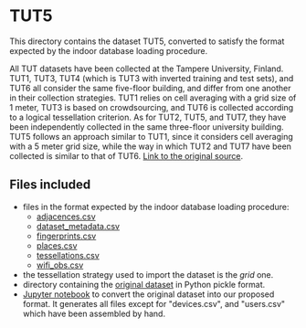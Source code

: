 # TUT5

This directory contains the dataset TUT5, converted to satisfy the format expected by the indoor database loading procedure.

All TUT datasets have been collected at the Tampere University, Finland. TUT1, TUT3, TUT4 (which is TUT3 with inverted training and test sets), and TUT6 all consider the same five-floor building, and differ from one another in their collection strategies. TUT1 relies on cell averaging with a grid size of 1 meter, TUT3 is based on crowdsourcing, and TUT6 is collected according to a logical tessellation criterion. As for TUT2, TUT5, and TUT7, they have been independently collected in the same three-floor university building. TUT5 follows an approach similar to TUT1, since it considers cell averaging with a 5 meter grid size, while the way in which TUT2 and TUT7 have been collected is similar to that of TUT6. [Link to the original source](https://zenodo.org/record/889798#.YnzCMhNBw-R).

## Files included

* files in the format expected by the indoor database loading procedure:
  * [adjacences.csv](https://github.com/dslab-uniud/Database-indoor/blob/main/Datasets/converted_datasets/TUT5/adjacences.csv)
  * [dataset_metadata.csv](https://github.com/dslab-uniud/Database-indoor/blob/main/Datasets/converted_datasets/TUT5/dataset_metadata.csv)
  * [fingerprints.csv](https://github.com/dslab-uniud/Database-indoor/blob/main/Datasets/converted_datasets/TUT5/fingerprints.csv)
  * [places.csv](https://github.com/dslab-uniud/Database-indoor/blob/main/Datasets/converted_datasets/TUT5/places.csv)
  * [tessellations.csv](https://github.com/dslab-uniud/Database-indoor/blob/main/Datasets/converted_datasets/TUT5/tessellations.csv)
  * [wifi_obs.csv](https://github.com/dslab-uniud/Database-indoor/blob/main/Datasets/converted_datasets/TUT5/wifi_obs.csv)
* the tessellation strategy used to import the dataset is the _grid_ one.
* directory containing the [original dataset](https://github.com/dslab-uniud/Database-indoor/blob/main/Datasets/raw_datasets/TUT/TUT5/) in Python pickle format.
* [Jupyter notebook](https://github.com/dslab-uniud/Database-indoor/blob/main/Datasets/tut_convert.ipynb) to convert the original dataset into our proposed format. It generates all files except for "devices.csv", and "users.csv" which have been assembled by hand.
